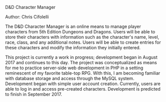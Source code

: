 D&D Character Manager

Author:
Chris Cifolelli

The D&D Character Manager is an online means to manage player characters from 5th Edition Dungeons and Dragons. Users will be able to store their characters with information such as the character's name, level, race, class, and any additional notes. Users will be able to create entries for these characters and modify the information they initially entered.

This project is currently a work in progress; development began in August 2017 and continues to this day. The project was conceptualized as means for me to practice server-side web development in PHP in a setting reminescent of my favorite table-top RPG. With this, I am becoming familiar with database storage and access through the MySQL system. Development began with simple user account creation. Currently, users are able to log in and access pre-created characters. Development is predicted to finish in September 2017.
